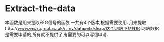 # Extract-the-data
本函数是用来提取EEG信号的函数,一共有4个版本,根据需要使用.
用来提取http://www.eecs.qmul.ac.uk/mmv/datasets/deap/这个网站下的数据
网站数据是需要申请的,所有就不提供了,有需要的可以写信申请.